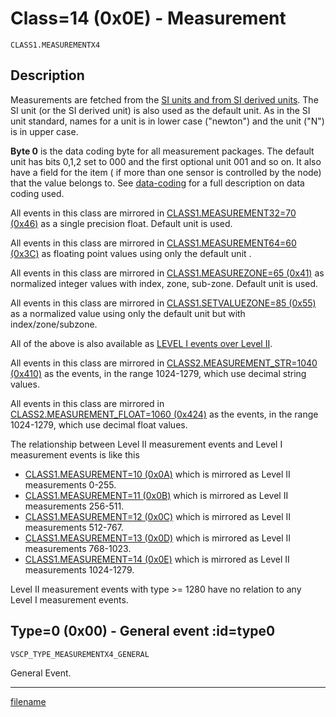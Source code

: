 # Class=14 (0x0E) - Measurement

    CLASS1.MEASUREMENTX4

## Description

Measurements are fetched from the [SI units and from SI derived units](https://en.wikipedia.org/wiki/International_System_of_Units). The SI unit (or the SI derived unit) is also used as the default unit. As in the SI unit standard, names for a unit is in lower case ("newton") and the unit ("N") is in upper case.

**Byte 0** is the data coding byte for all measurement packages. The default unit has bits 0,1,2 set to 000 and the first optional unit 001 and so on. It also have a field for the item ( if more than one sensor is controlled by the node) that the value belongs to. See [data-coding](./vscp_data_coding.md) for a full description on data coding used.

All events in this class are mirrored in [CLASS1.MEASUREMENT32=70 (0x46)](./class1.measurement32.md_) as a single precision float. Default unit is used.

All events in this class are mirrored in [CLASS1.MEASUREMENT64=60 (0x3C)](./class1.measurement64.md) as floating point values using only the default unit .

All events in this class are mirrored in [CLASS1.MEASUREZONE=65 (0x41)](./class1.measurezone.md) as normalized integer values with index, zone, sub-zone. Default unit is used.

All events in this class are mirrored in [CLASS1.SETVALUEZONE=85 (0x55)](./class1.setvaluezone.md) as a normalized value using only the default unit but with index/zone/subzone.

All of the above is also available as [LEVEL I events over Level II](./class2.protocol1.md).

All events in this class are mirrored in
[CLASS2.MEASUREMENT_STR=1040 (0x410)](./class2.measurement_str.md) as the events, in the range 1024-1279, which use decimal string values.

All events in this class are mirrored in
[CLASS2.MEASUREMENT_FLOAT=1060 (0x424)](./class2.measurement_float.md) as the events, in the range 1024-1279, which use decimal float values.

The relationship between Level II measurement events and Level I measurement events is like this

  - [CLASS1.MEASUREMENT=10 (0x0A)](./class1.measurement.md) which is mirrored as Level II measurements 0-255.
  - [CLASS1.MEASUREMENT=11 (0x0B)](./class1.measurementx1.md) which is mirrored as Level II measurements 256-511.
  - [CLASS1.MEASUREMENT=12 (0x0C)](./class1.measurementx2.md) which is mirrored as Level II measurements 512-767.
  - [CLASS1.MEASUREMENT=13 (0x0D)](./class1.measurementx3.md) which is mirrored as Level II measurements 768-1023.
  - [CLASS1.MEASUREMENT=14 (0x0E)](./class1.measurementx3.md) which is mirrored as Level II measurements 1024-1279.

Level II measurement events with type >= 1280 have no relation to any Level I measurement events.

## Type=0 (0x00) - General event :id=type0
    VSCP_TYPE_MEASUREMENTX4_GENERAL
General Event.



----

[filename](./bottom_copyright.md ':include')
